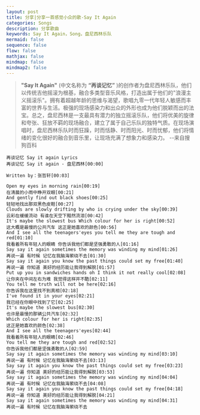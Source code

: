 ```yaml
---
layout: post
title: 分享|分享一首感觉小众的歌-Say It Again
categories: Songs
description: 分享歌曲
keywords: Say It Again，Song，盘尼西林乐队
mermaid: false
sequence: false
flow: false
mathjax: false
mindmap: false
mindmap2: false
---
```




> **"Say It Again"** (中文名称为 **“再谈记忆”** )的创作者为盘尼西林乐队，他们以传统吉他摇滚为根基，融合多类型音乐风格，打造出属于他们的"浪漫主义摇滚乐"。拥有着超越年龄的思维与渴望，歌唱九零一代年轻人敏感而丰富的世界与生活。极强的现场感染力和出众的外形也成为他们脱颖而出的法宝。总之，盘尼西林是一支最具有潜力的独立摇滚乐队，他们将优美的旋律和夸张、狂放不羁的现场融合，建立了属于自己乐队的独特气质。在现场演唱时，盘尼西林乐队时而狂躁，时而恬静、时而阳光、时而忧郁，他们将情绪的变化很好的融合到音乐里，让现场充满了想象力和感染力。
--来自搜狗百科

```
再谈记忆 Say it again Lyrics
再谈记忆 Say it again - 盘尼西林[00:00]

Written by：张哲轩[00:03]

Open my eyes in morning rain[00:19]
在清晨的小雨中睁开双眼[00:21]
And gently find out black shoes[00:25]
轻轻地找出那双黑色皮鞋[00:27]
Clouds are slowly drifting by who is crying under the sky[00:39]
云彩在缓缓流动 有谁在天空下黯然流泪[00:42]
It's maybe the slowest bus Which colour for her is right[00:52]
这大概是最慢的公共汽车 这正是她喜欢的颜色[00:56]
And I see all the teenagers'eyes you tell me they are tough and red[01:10]
我看着所有年轻人的眼睛 你告诉我他们都是坚强勇敢的人[01:16]
Say say it again sometimes the memory was winding my mind[01:26]
再说一遍 有时候 记忆在我脑海萦绕不去[01:30]
Say say it again you know the past things could set my free[01:40]
再说一遍 你知道 美好的经历能让我得到解脱[01:57]
Put up you in sandwiches hands oh I think it not really cool[02:08]
让你夹在中间左右为难 我觉得这样并不酷[02:11]
You tell me truth will not be here[02:16]
你告诉我在这里找不到真相[02:18]
I've found it in your eyes[02:21]
我已经在你眼中找到了它[02:25]
It's maybe the slowest bus[02:30]
也许是最慢的那辆公共汽车[02:32]
Which colour for her is right[02:35]
这正是她喜欢的颜色[02:38]
And I see all the teenagers'eyes[02:44]
我看着所有年轻人的眼睛[02:46]
You tell me they are tough and red[02:52]
你告诉我他们都是坚强勇敢的人[02:59]
Say say it again sometimes the memory was winding my mind[03:10]
再说一遍 有时候 记忆在我脑海萦绕不去[03:13]
Say say it again you know the past things could set my free[03:23]
再说一遍 你知道 美好的经历能让我得到解脱[03:53]
Say say it again sometimes the memory was winding my mind[04:04]
再说一遍 有时候 记忆在我脑海萦绕不去[04:08]
Say say it again you know the past things could set my free[04:18]
再说一遍 你知道 美好的经历能让我得到解脱[04:21]
Say say it again sometimes the memory was winding my mind[04:31]
再说一遍 有时候 记忆在我脑海萦绕不去

```

